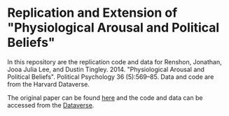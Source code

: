 # Replication and Extension of "Physiological Arousal and Political Beliefs" 

In this repository are the replication code and data for Renshon, Jonathan, Jooa Julia Lee, and Dustin Tingley. 2014. "Physiological Arousal and Political Beliefs". Political Psychology 36 (5):569–85. Data and code are from the Harvard Dataverse.

The original paper can be found [here](https://scholar.harvard.edu/files/jooajulialee/files/physiological_arousal.pdf) and the code and data can be accessed from the [Dataverse](https://dataverse.harvard.edu/dataset.xhtml?persistentId=doi:10.7910/DVN/24318).